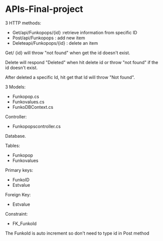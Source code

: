 # APIs-Final-project

3 HTTP methods:
- Get/api/Funkopops/{id} :retrieve information from specific ID
- Post/api/Funkopops : add new item
- Deleteapi/Funkopops/{id} : delete an item

Get/ {id} will throw "not found" when get the id doesn't exist.

Delete will respond "Deleted" when hit delete id or throw "not found" if the id doesn't exist.

After deleted a specific Id, hit get that Id will throw "Not found".

3 Models:
- Funkopop.cs
- Funkovalues.cs
- FunkoDBContext.cs

Controller:
- Funkopopscontroller.cs


Database.

Tables:
- Funkopop
- Funkovalues
 
Primary keys:
- FunkoID 
- Estvalue

Foreign Key:
- Estvalue

Constraint:
- FK_FunkoId

The FunkoId is auto increment so don't need to type id in Post method
